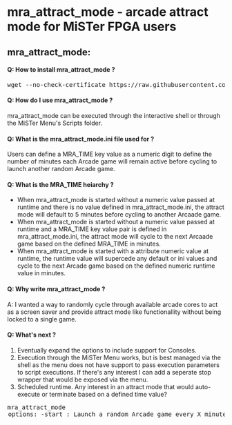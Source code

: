 # mra_attract_mode - arcade attract mode for MiSTer FPGA users<br>

## mra_attract_mode:<br>

#### Q: How to install mra_attract_mode ?<br>
<pre>wget --no-check-certificate https://raw.githubusercontent.com/alexanderupton/mra_attract_mode/main/mra_attract_mode.sh -P /media/fat/Scripts/</pre>

#### Q: How do I use mra_attract_mode ?<br>
mra_attract_mode can be executed through the interactive shell or through the MiSTer Menu's Scripts folder.

#### Q: What is the mra_attract_mode.ini file used for ?<br>
Users can define a MRA_TIME key value as a numeric digit to define the number of minutes each Arcade game will remain active before cycling to launch another random Arcade game.

#### Q: What is the MRA_TIME heiarchy ?<br>
- When mra_attract_mode is started without a numeric value passed at runtime and there is no value defined in mra_attract_mode.ini, the attract mode will default to 5 minutes before cycling to another Arcaade game.
- When mra_attract_mode is started without a numeric value passed at runtime and a MRA_TIME key value pair is defined in mra_attract_mode.ini, the attract mode will cycle to the next Arcaade game based on the defined MRA_TIME in minutes.
- When mra_attract_mode is started with a attribute numeric value at runtime, the runtime value will supercede any default or ini values and cycle to the next Arcade game based on the defined numeric runtime value in minutes.

#### Q: Why write mra_attract_mode ?<br>
A: I wanted a way to randomly cycle through available arcade cores to act as a screen saver and provide attract mode like functionallity without being locked to a single game.

#### Q: What's next ?<br>
1) Eventually expand the options to include support for Consoles.
2) Execution through the MiSTer Menu works, but is best managed via the shell as the menu does not have support to pass execution parameters to script executions. If there's any interest I can add a seperate stop wrapper that would be exposed via the menu.
3) Scheduled runtime. Any interest in an attract mode that would auto-execute or terminate based on a defined time value?

<pre>
mra_attract_mode <option> <attribute>
options:
   -start : Launch a random Arcade game every X minutes.
   -stop : Stop cycling through random Arcade games. Current game remains active.

attribute:
     number : number in minutes before mra_attract_mode cycles to launch a random Arcade Game

example:
     ./mra_attract_mode.sh -start 5
</pre>
